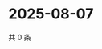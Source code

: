 # 2025-08-07

共 0 条

<!-- BEGIN ZHIHUVIDEO -->
<!-- 最后更新时间 Thu Aug 07 2025 02:18:19 GMT+0800 (China Standard Time) -->

<!-- END ZHIHUVIDEO -->
